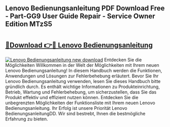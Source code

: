 ## Lenovo Bedienungsanleitung PDF Download Free - Part-GG9 User Guide Repair - Service Owner Edition MTzS5

# <h2><a href="http://df3hk1.blite.top/?on=Lenovo+Bedienungsanleitung">🔗Download 👉🔴 Lenovo Bedienungsanleitung</a></h2>

[![Lenovo Bedienungsanleitung new download](https://i.imgur.com/lujVjoI.png)](http://df3hk1.blite.top/?on=Lenovo+Bedienungsanleitung)
Entdecken Sie die Möglichkeiten Willkommen in der Welt der Möglichkeiten mit Ihrem neuen Lenovo Bedienungsanleitung! In diesem Handbuch werden die Funktionen, Anwendungen und Lösungen zur Fehlerbehebung erläutert. Bevor Sie Ihr Lenovo Bedienungsanleitung verwenden, lesen Sie dieses Handbuch bitte gründlich durch. Es enthält wichtige Informationen zu Produkteinrichtung, Betrieb, Wartung und Fehlerbehebung, um sicherzustellen, dass Sie das Produkt effektiv und effizient nutzen können. Entdecken Sie die unbegrenzten Möglichkeiten der Funktionsliste mit Ihrem neuen Lenovo Bedienungsanleitung. Ihr Erfolg ist unsere Priorität Lenovo BedienungsanleitungDD. Wir sind bestrebt, Ihnen die bestmögliche Erfahrung zu bieten.
